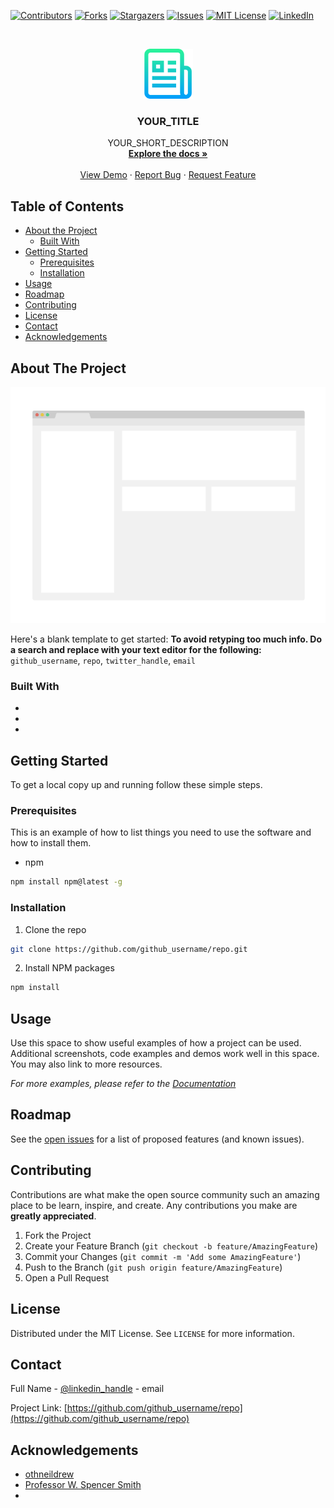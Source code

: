 <!-- Massive Shoutout to othneildrew, douglascayers and DropNib 
*** for setting the foundations of this repo. Major credits to them! -->

<!--
*** To avoid retyping too much info. Do a search and replace for the following:
*** full_name, github_username, repo, linkedin_handle, email, linkedin_url
-->





<!-- PROJECT SHIELDS -->
<!--
*** I'm using markdown "reference style" links for readability.
*** Reference links are enclosed in brackets [ ] instead of parentheses ( ).
*** See the bottom of this document for the declaration of the reference variables
*** for contributors-url, forks-url, etc. This is an optional, concise syntax you may use.
*** https://www.markdownguide.org/basic-syntax/#reference-style-links
-->
[![Contributors][contributors-shield]][contributors-url]
[![Forks][forks-shield]][forks-url]
[![Stargazers][stars-shield]][stars-url]
[![Issues][issues-shield]][issues-url]
[![MIT License][license-shield]][license-url]
[![LinkedIn][linkedin-shield]][linkedin-url]



<!-- PROJECT LOGO -->
<br />
<p align="center">
  <a href="https://github.com/github_username/repo">
    <img src="Readme_Images/logo.png" alt="Logo" width="80" height="80">
  </a>

  <h3 align="center">YOUR_TITLE</h3>

  <p align="center">
    YOUR_SHORT_DESCRIPTION
    <br />
    <a href="https://github.com/github_username/repo"><strong>Explore the docs »</strong></a>
    <br />
    <br />
    <a href="https://github.com/github_username/repo">View Demo</a>
    ·
    <a href="https://github.com/github_username/repo/issues">Report Bug</a>
    ·
    <a href="https://github.com/github_username/repo/issues">Request Feature</a>
  </p>
</p>



<!-- TABLE OF CONTENTS -->
## Table of Contents

* [About the Project](#about-the-project)
  * [Built With](#built-with)
* [Getting Started](#getting-started)
  * [Prerequisites](#prerequisites)
  * [Installation](#installation)
* [Usage](#usage)
* [Roadmap](#roadmap)
* [Contributing](#contributing)
* [License](#license)
* [Contact](#contact)
* [Acknowledgements](#acknowledgements)



<!-- ABOUT THE PROJECT -->
## About The Project

[![Product Name Screen Shot][product-screenshot]](https://example.com)

Here's a blank template to get started:
**To avoid retyping too much info. Do a search and replace with your text editor for the following:**
`github_username`, `repo`, `twitter_handle`, `email`


### Built With

* []()
* []()
* []()



<!-- GETTING STARTED -->
## Getting Started

To get a local copy up and running follow these simple steps.

### Prerequisites

This is an example of how to list things you need to use the software and how to install them.
* npm
```sh
npm install npm@latest -g
```

### Installation
 
1. Clone the repo
```sh
git clone https://github.com/github_username/repo.git
```
2. Install NPM packages
```sh
npm install
```



<!-- USAGE EXAMPLES -->
## Usage

Use this space to show useful examples of how a project can be used. Additional screenshots, code examples and demos work well in this space. You may also link to more resources.

_For more examples, please refer to the [Documentation](https://example.com)_



<!-- ROADMAP -->
## Roadmap

See the [open issues](https://github.com/github_username/repo/issues) for a list of proposed features (and known issues).



<!-- CONTRIBUTING -->
## Contributing

Contributions are what make the open source community such an amazing place to be learn, inspire, and create. Any contributions you make are **greatly appreciated**.

1. Fork the Project
2. Create your Feature Branch (`git checkout -b feature/AmazingFeature`)
3. Commit your Changes (`git commit -m 'Add some AmazingFeature'`)
4. Push to the Branch (`git push origin feature/AmazingFeature`)
5. Open a Pull Request



<!-- LICENSE -->
## License

Distributed under the MIT License. See `LICENSE` for more information.



<!-- CONTACT -->
## Contact

Full Name - [@linkedin_handle](linkedin_url) - email

Project Link: [https://github.com/github_username/repo](https://github.com/github_username/repo)



<!-- ACKNOWLEDGEMENTS -->
## Acknowledgements

* [othneildrew](https://github.com/othneildrew/Best-README-Template)
* [Professor W. Spencer Smith](https://gitlab.cas.mcmaster.ca/smiths/se2aa4_cs2me3)
* []()





<!-- MARKDOWN LINKS & IMAGES -->
<!-- https://www.markdownguide.org/basic-syntax/#reference-style-links -->
[contributors-shield]: https://img.shields.io/github/contributors/github_username/Generic-Project-Setup.svg?style=flat-square

[contributors-url]: https://github.com/github_username/Generic-Project-Setup/graphs/contributors

[forks-shield]: https://img.shields.io/github/forks/github_username/Generic-Project-Setup.svg?style=flat-square

[forks-url]: https://github.com/github_username/Generic-Project-Setup/network/members

[stars-shield]: https://img.shields.io/github/stars/github_username/Generic-Project-Setup.svg?style=flat-square

[stars-url]: https://github.com/github_username/Generic-Project-Setup/stargazers

[issues-shield]: https://img.shields.io/github/issues/github_username/Generic-Project-Setup.svg?style=flat-square

[issues-url]: https://github.com/github_username/repo/issues

[license-shield]: https://img.shields.io/github/license/github_username/Generic-Project-Setup.svg?style=flat-square

[license-url]: https://github.com/github_username/Generic-Project-Setup/blob/master/LICENSE.txt

[linkedin-shield]: https://img.shields.io/badge/-LinkedIn-black.svg?style=flat-square&logo=linkedin&colorB=555

[linkedin-url]: https://www.linkedin.com/in/linkedin_handle/

[product-screenshot]: Readme_Images/screenshot.png
